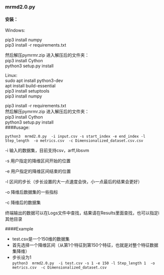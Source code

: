 ### mrmd2.0.py 
 
#### 安装：
Windows:

pip3 install numpy  
pip3 install -r requirements.txt  

然后解压pymrmr.zip  进入解压后的文件夹：  
pip3 install Cython    
python3 setup.py install    

Linux:  
sudo apt install python3-dev  
apt install build-essential   
pip3 install setuptools  
pip3 install numpy  

pip3 install -r requirements.txt  
然后解压pymrmr.zip  进入解压后的文件夹：     
pip3 install Cython   
python3 setup.py install   
 ####usage:

 `python3  mrmd2.0.py  -i input.csv -s start_index -e end_index -l Step_length  -o metrics.csv  -c Dimensionalized_dataset.csv.csv`

 -i 输入的数据集，目前支持csv，arff,libsvm
 
 -s 用户指定的降维区间开始的位置
 
 -e 用户指定的降维区间结束的位置
 
 -l 区间的步长（步长设置的大一点速度会快，小一点最后的结果会更好）
 
 -o 降维后数据集的一些指标
 
 -c 降维后的数据集
 
 终端输出的数据可以在Logs文件中查找，结果请在Results里面查找，也可以指定i其他目录  
 
 ####Example
 * test.csv是一个150维的数据集  
 * 首先选择一个降维区间（从第1个特征到第150个特征，也就是对整个特征数据集降维）  
 * 步长设为1  
 `python3  mrmd2.0.py  -i test.csv -s 1 -e 150 -l Step_length 1  -o metrics.csv  -c Dimensionalized_dataset.csv`
